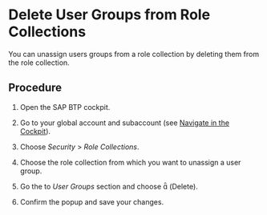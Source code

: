 <!-- loiobcc818ad124748458481e40d2a33ae40 -->

<link rel="stylesheet" type="text/css" href="../css/sap-icons.css"/>

# Delete User Groups from Role Collections

You can unassign users groups from a role collection by deleting them from the role collection.



<a name="loiobcc818ad124748458481e40d2a33ae40__steps_nj4_b1k_rlb"/>

## Procedure

1.  Open the SAP BTP cockpit.

2.  Go to your global account and subaccount \(see [Navigate in the Cockpit](navigate-in-the-cockpit-0874895.md)\).

3.  Choose *Security* \> *Role Collections*.

4.  Choose the role collection from which you want to unassign a user group.

5.  Go the to *User Groups* section and choose <span class="SAP-icons"></span> \(Delete\).

6.  Confirm the popup and save your changes.


